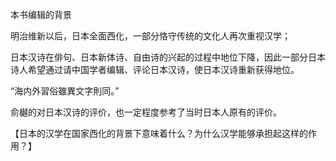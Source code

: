 本书编辑的背景

明治维新以后，日本全面西化，一部分恪守传统的文化人再次重视汉学；

日本汉诗在俳句、日本新体诗、自由诗的兴起的过程中地位下降，因此一部分日本诗人希望通过请中国学者编辑、评论日本汉诗，使日本汉诗重新获得地位。

“海内外習俗雖異文字則同。”

俞樾的对日本汉诗的评价，也一定程度参考了当时日本人原有的评价。


【日本的汉学在国家西化的背景下意味着什么？为什么汉学能够承担起这样的作用？】

